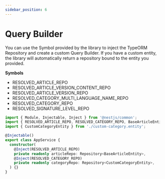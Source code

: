 ```yaml
---
sidebar_position: 6
---
```


# Query Builder

You can use the Symbol provided by the library to inject the TypeORM Repository and create a custom Query Builder. If you have a custom entity, the library will automatically return a repository bound to the entity you provided.

**Symbols**

- RESOLVED_ARTICLE_REPO
- RESOLVED_ARTICLE_VERSION_CONTENT_REPO
- RESOLVED_ARTICLE_VERSION_REPO
- RESOLVED_CATEGORY_MULTI_LANGUAGE_NAME_REPO
- RESOLVED_CATEGORY_REPO
- RESOLVED_SIGNATURE_LEVEL_REPO

```typescript title="src/app.service.ts"
import { Module, Injectable, Inject } from '@nestjs/common';
import { RESOLVED_ARTICLE_REPO, RESOLVED_CATEGORY_REPO, BaseArticleEntity } from '@rytass/cms-base-nestjs-module';
import { CustomCategoryEntity } from './custom-category.entity';

@Injectable()
export class AppService {
  constructor(
    @Inject(RESOLVED_ARTICLE_REPO)
    private readonly articleRepo: Repository<BaseArticleEntity>,
    @Inject(RESOLVED_CATEGORY_REPO)
    private readonly categoryRepo: Repository<CustomCategoryEntity>,
  ) {}
}
```
